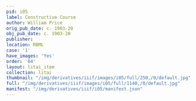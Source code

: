 ```yaml
---
pid: i05
label: Constructive Course
author: William Price
orig_pub_date: c. 1903-20
obj_pub_date: c. 1903-20
publisher:
location: RBML
case: '1'
have_images: 'Yes'
order: '04'
layout: litai_item
collection: litai
thumbnail: "/img/derivatives/iiif/images/i05/full/250,/0/default.jpg"
full: "/img/derivatives/iiif/images/i05/full/1140,/0/default.jpg"
manifest: "/img/derivatives/iiif/i05/manifest.json"
---
```

